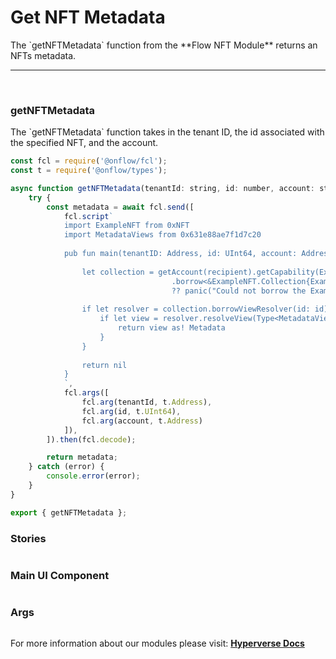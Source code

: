 # Get NFT Metadata

<p> The `getNFTMetadata` function from the **Flow NFT Module** returns an NFTs metadata. </p>

---

<br>

### getNFTMetadata

<p> The `getNFTMetadata` function takes in the tenant ID, the id associated with the specified NFT, and the account. </p>

```jsx
const fcl = require('@onflow/fcl');
const t = require('@onflow/types');

async function getNFTMetadata(tenantId: string, id: number, account: string) {
    try {
        const metadata = await fcl.send([
            fcl.script`
            import ExampleNFT from 0xNFT
            import MetadataViews from 0x631e88ae7f1d7c20
                
            pub fun main(tenantID: Address, id: UInt64, account: Address): MetadataViews.Display? {
                                    
                let collection = getAccount(recipient).getCapability(ExampleNFT.CollectionPublicPath)
                                    .borrow<&ExampleNFT.Collection{ExampleNFT.ExampleNFTCollectionPublic}>()
                                    ?? panic("Could not borrow the ExampleNFT.Collection{ExampleNFT.ExampleNFTCollectionPublic}")
            
                if let resolver = collection.borrowViewResolver(id: id) {
                    if let view = resolver.resolveView(Type<MetadataViews.Display>()) {
                        return view as! Metadata
                    }
                }
            
                return nil
            }
            `,
            fcl.args([
                fcl.arg(tenantId, t.Address),
                fcl.arg(id, t.UInt64),
                fcl.arg(account, t.Address)
            ]),
        ]).then(fcl.decode);

        return metadata;
    } catch (error) {
        console.error(error);
    }
}

export { getNFTMetadata };
```

### Stories

```jsx

```

### Main UI Component

```jsx

```

### Args

```jsx

```

For more information about our modules please visit: [**Hyperverse Docs**](docs.hyperverse.dev)
